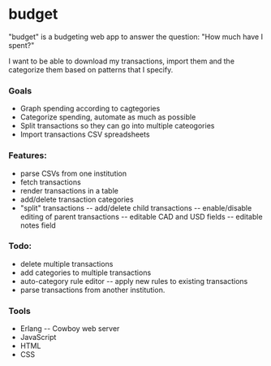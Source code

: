 # budget
"budget" is a budgeting web app to answer the question: "How much have I spent?"

I want to be able to download my transactions, import them and the categorize them based on patterns that I specify.

### Goals
- Graph spending according to cagtegories
- Categorize spending, automate as much as possible
- Split transactions so they can go into multiple cateogories
- Import transactions CSV spreadsheets

### Features:
- parse CSVs from one institution
- fetch transactions
- render transactions in a table
- add/delete transaction categories
- "split" transactions
-- add/delete child transactions
-- enable/disable editing of parent transactions
-- editable CAD and USD fields
-- editable notes field

### Todo:
- delete multiple transactions
- add categories to multiple transactions
- auto-category rule editor
-- apply new rules to existing transactions
- parse transactions from another institution.

### Tools
- Erlang
-- Cowboy web server
- JavaScript
- HTML
- CSS
